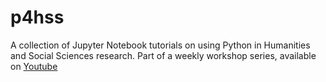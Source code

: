 # p4hss
A collection of Jupyter Notebook tutorials on using Python in Humanities and Social Sciences research.  Part of a weekly workshop series, available on [Youtube](https://www.youtube.com/playlist?list=PLGOnxrwIf9r64nQ-Z4HAAjc238UuIpjvj)

